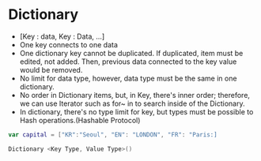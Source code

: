 # Dictionary
- [Key : data, Key : Data, ...]
- One key connects to one data
- One dictionary key cannot be duplicated. If duplicated, item must be edited, not added. Then, previous data connected to the key value would be removed.
- No limit for data type, however, data type must be the same in one dictionary.
- No order in Dictionary items, but, in Key, there's inner order; therefore, we can use Iterator such as for~ in to search inside of the Dictionary.
- In dictionary, there's no type limit for key, but types must be possible to Hash operations.(Hashable Protocol)

``` swift
var capital = ["KR":"Seoul", "EN": "LONDON", "FR": "Paris:]
```
``` swift
Dictionary <Key Type, Value Type>()
```
